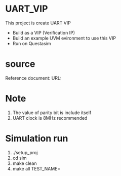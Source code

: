 # UART_VIP
This project is create UART VIP
- Build as a VIP (Verification IP)
- Build an example UVM evironment to use this VIP
- Run on Questasim

# source
Reference document:
URL:

# Note
1. The value of parity bit is include itself
2. UART clock is 8MHz recommended 

# Simulation run
1. ./setup_proj
2. cd sim
3. make clean
4. make all TEST_NAME=
